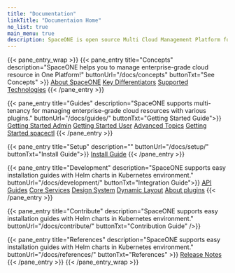 ```yaml
---
title: "Documentation"
linkTitle: "Documentaion Home"
no_list: true
main_menu: true
description: SpaceONE is open source Multi Cloud Management Platform for resource monitoring, automation, and analysis. 
---
```


{{< pane_entry_wrap >}}
{{< pane_entry title="Concepts" description="SpaceONE helps you to manage enterprise-grade cloud resource in One Platform!" buttonUrl="/docs/concepts" buttonTxt="See Concepts" >}}
<a href="/docs/concepts" >About SpaceONE</a>
<a href="/docs/concepts/key-differentiators" >Key Differentiators</a>
<a href="/docs/references/supported_technologies" >Supported Technologies</a>
{{< /pane_entry >}}

{{< pane_entry title="Guides" description="SpaceONE supports multi-tenancy for managing enterprise-grade cloud resources with various plugins." buttonUrl="/docs/guides/" buttonTxt="Getting Started Guide">}}
<a href="/docs/guides/admin_guide" >Getting Started Admin</a>
<a href="/docs/guides/user_guide" >Getting Started User</a>
<a href="/docs/guides/advanced_topics" >Advanced Topics</a>
<a href="/docs/guides/spaceone_cli" >Getting Started spacectl</a>
{{< /pane_entry >}}

{{< pane_entry title="Setup" description="" buttonUrl="/docs/setup/" buttonTxt="Install Guide">}}
<a href="/docs/setup/quick_install/" >Install Guide</a>
{{< /pane_entry >}}

{{< pane_entry title="Development" description="SpaceONE supports easy installation guides with Helm charts in Kubernetes environment." buttonUrl="/docs/development/" buttonTxt="Integration Guide">}}
<a href="/docs/development/apis" >API Guides</a>
<a href="/docs/development/core_services" >Core Services</a>
<a href="/docs/development/design_system" >Design System</a>
<a href="/docs/development/dynamic_layout" >Dynamic Layout</a>
<a href="/docs/development/plugins/about_plugin" >About plugins</a>
{{< /pane_entry >}}

{{< pane_entry title="Contribute" description="SpaceONE supports easy installation guides with Helm charts in Kubernetes environment." buttonUrl="/docs/contribute/" buttonTxt="Contribution Guide" />}}

{{< pane_entry title="References" description="SpaceONE supports easy installation guides with Helm charts in Kubernetes environment." buttonUrl="/docs/references/"  buttonTxt="References" >}}
<a href="/docs/references/release_notes" >Release Notes</a>
{{< /pane_entry >}}
{{< /pane_entry_wrap >}}

